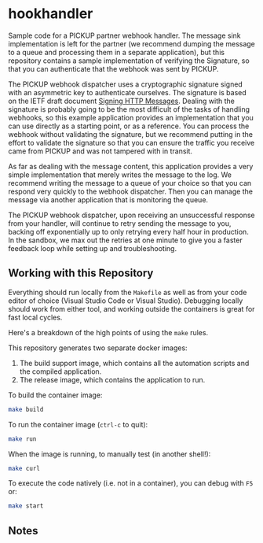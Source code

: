 # hookhandler

Sample code for a PICKUP partner webhook handler. The message sink implementation is left for the partner (we recommend dumping the message to a queue and processing them in a separate application), but this repository contains a sample implementation of verifying the Signature, so that you can authenticate that the webhook was sent by PICKUP.

The PICKUP webhook dispatcher uses a cryptographic signature signed with an asymmetric key to authenticate ourselves. The signature is based on the IETF draft document [Signing HTTP Messages](https://tools.ietf.org/id/draft-richanna-http-message-signatures-00.html). Dealing with the signature is probably going to be the most difficult of the tasks of handling webhooks, so this example application provides an implementation that you can use directly as a starting point, or as a reference. You can process the webhook without validating the signature, but we recommend putting in the effort to validate the signature so that you can ensure the traffic you receive came from PICKUP and was not tampered with in transit.

As far as dealing with the message content, this application provides a very simple implementation that merely writes the message to the log. We recommend writing the message to a queue of your choice so that you can respond very quickly to the webhook dispatcher. Then you can manage the message via another application that is monitoring the queue.

The PICKUP webhook dispatcher, upon receiving an unsuccessful response from your handler, will continue to retry sending the message to you, backing off exponentially up to only retrying every half hour in production. In the sandbox, we max out the retries at one minute to give you a faster feedback loop while setting up and troubleshooting.

## Working with this Repository

Everything should run locally from the `Makefile` as well as from your code editor of choice
(Visual Studio Code or Visual Studio). Debugging locally should work from either tool, and
working outside the containers is great for fast local cycles.

Here's a breakdown of the high points of using the `make` rules.

This repository generates two separate docker images:

1. The build support image, which contains all the automation scripts and the compiled application.
1. The release image, which contains the application to run.

To build the container image:

```sh
make build
```

To run the container image (`ctrl-c` to quit):

```sh
make run
```

When the image is running, to manually test (in another shell!):

```sh
make curl
```

To execute the code natively (i.e. not in a container), you can debug with `F5` or:

```sh
make start
```

## Notes
